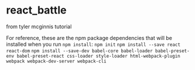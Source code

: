 # react_battle
from tyler mcginnis tutorial

For reference, these are the npm package dependencies that will be installed when you run `npm install`:
`npm init`
`npm install --save react react-dom`
`npm install --save-dev
  babel-core
  babel-loader
  babel-preset-env
  babel-preset-react
  css-loader
  style-loader
  html-webpack-plugin
  webpack
  webpack-dev-server
  webpack-cli`
